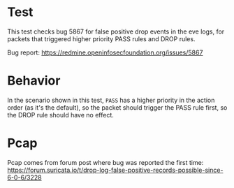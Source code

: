 # Test

This test checks bug 5867 for false positive drop events in the eve logs,
for packets that triggered higher priority PASS rules and DROP rules.

Bug report: https://redmine.openinfosecfoundation.org/issues/5867

# Behavior

In the scenario shown in this test, `PASS` has a higher priority in the action
order (as it's the default), so the packet should trigger the PASS rule first,
so the DROP rule should have no effect.

# Pcap

Pcap comes from forum post where bug was reported the first time:
https://forum.suricata.io/t/drop-log-false-positive-records-possible-since-6-0-6/3228

